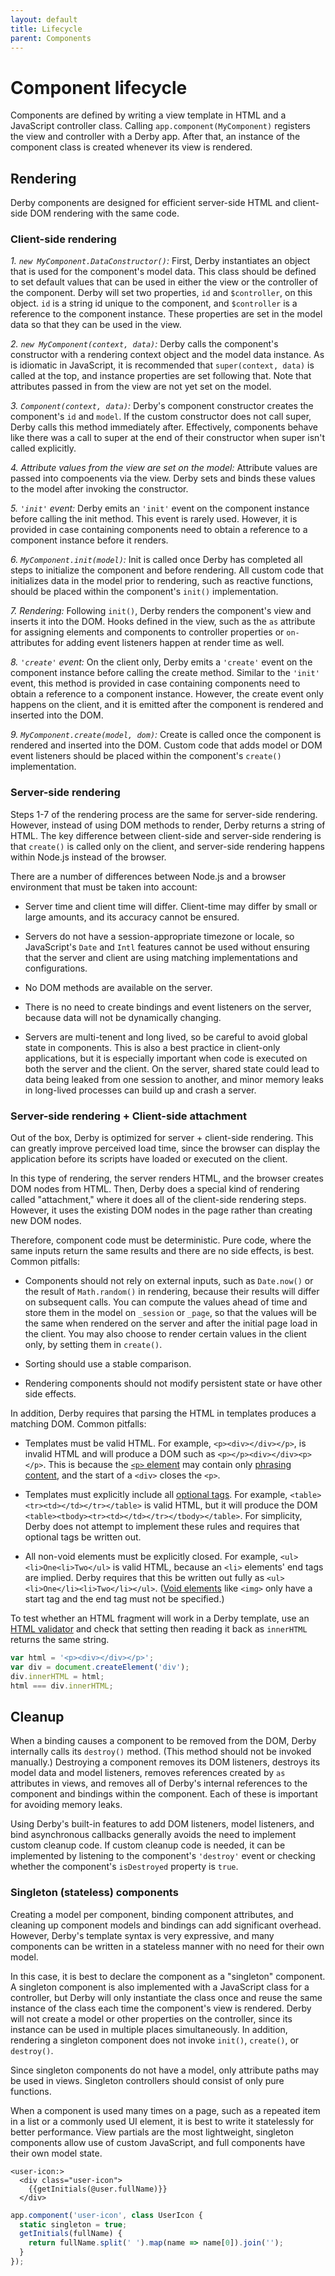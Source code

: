 ```yaml
---
layout: default
title: Lifecycle
parent: Components
---
```


# Component lifecycle


Components are defined by writing a view template in HTML and a JavaScript controller class. Calling `app.component(MyComponent)` registers the view and controller with a Derby app. After that, an instance of the component class is created whenever its view is rendered.


## Rendering

Derby components are designed for efficient server-side HTML and client-side DOM rendering with the same code.


### Client-side rendering

*1. `new MyComponent.DataConstructor()`:* First, Derby instantiates an object that is used for the component's model data. This class should be defined to set default values that can be used in either the view or the controller of the component. Derby will set two properties, `id` and `$controller`, on this object. `id` is a string id unique to the component, and `$controller` is a reference to the component instance. These properties are set in the model data so that they can be used in the view.

*2. `new MyComponent(context, data)`:* Derby calls the component's constructor with a rendering context object and the model data instance. As is idiomatic in JavaScript, it is recommended that `super(context, data)` is called at the top, and instance properties are set following that. Note that attributes passed in from the view are not yet set on the model.

*3. `Component(context, data)`:* Derby's component constructor creates the component's `id` and `model`. If the custom constructor does not call super, Derby calls this method immediately after. Effectively, components behave like there was a call to super at the end of their constructor when super isn't called explicitly.

*4. Attribute values from the view are set on the model:* Attribute values are passed into compoenents via the view. Derby sets and binds these values to the model after invoking the constructor.

*5. `'init'` event:* Derby emits an `'init'` event on the component instance before calling the init method. This event is rarely used. However, it is provided in case containing components need to obtain a reference to a component instance before it renders.

*6. `MyComponent.init(model)`:* Init is called once Derby has completed all steps to initialize the component and before rendering. All custom code that initializes data in the model prior to rendering, such as reactive functions, should be placed within the component's `init()` implementation.

*7. Rendering:* Following `init()`, Derby renders the component's view and inserts it into the DOM. Hooks defined in the view, such as the `as` attribute for assigning elements and components to controller properties or `on-` attributes for adding event listeners happen at render time as well.

*8. `'create'` event:* On the client only, Derby emits a `'create'` event on the component instance before calling the create method. Similar to the `'init'` event, this method is provided in case containing components need to obtain a reference to a component instance. However, the create event only happens on the client, and it is emitted after the component is rendered and inserted into the DOM.

*9. `MyComponent.create(model, dom)`:* Create is called once the component is rendered and inserted into the DOM. Custom code that adds model or DOM event listeners should be placed within the component's `create()` implementation.


### Server-side rendering

Steps 1-7 of the rendering process are the same for server-side rendering. However, instead of using DOM methods to render, Derby returns a string of HTML. The key difference between client-side and server-side rendering is that `create()` is called only on the client, and server-side rendering happens within Node.js instead of the browser.

There are a number of differences between Node.js and a browser environment that must be taken into account:

* Server time and client time will differ. Client-time may differ by small or large amounts, and its accuracy cannot be ensured.

* Servers do not have a session-appropriate timezone or locale, so JavaScript's `Date` and `Intl` features cannot be used without ensuring that the server and client are using matching implementations and configurations.

* No DOM methods are available on the server.

* There is no need to create bindings and event listeners on the server, because data will not be dynamically changing.

* Servers are multi-tenent and long lived, so be careful to avoid global state in components. This is also a best practice in client-only applications, but it is especially important when code is executed on both the server and the client. On the server, shared state could lead to data being leaked from one session to another, and minor memory leaks in long-lived processes can build up and crash a server.


### Server-side rendering + Client-side attachment

Out of the box, Derby is optimized for server + client-side rendering. This can greatly improve perceived load time, since the browser can display the application before its scripts have loaded or executed on the client.

In this type of rendering, the server renders HTML, and the browser creates DOM nodes from HTML. Then, Derby does a special kind of rendering called "attachment," where it does all of the client-side rendering steps. However, it uses the existing DOM nodes in the page rather than creating new DOM nodes.

Therefore, component code must be deterministic. Pure code, where the same inputs return the same results and there are no side effects, is best. Common pitfalls:

* Components should not rely on external inputs, such as `Date.now()` or the result of `Math.random()` in rendering, because their results will differ on subsequent calls. You can compute the values ahead of time and store them in the model on `_session` or `_page`, so that the values will be the same when rendered on the server and after the initial page load in the client. You may also choose to render certain values in the client only, by setting them in `create()`.

* Sorting should use a stable comparison.

* Rendering components should not modify persistent state or have other side effects.


In addition, Derby requires that parsing the HTML in templates produces a matching DOM. Common pitfalls:

* Templates must be valid HTML. For example, `<p><div></div></p>`, is invalid HTML and will produce a DOM such as `<p></p><div></div><p></p>`. This is because the [`<p>` element](https://html.spec.whatwg.org/multipage/grouping-content.html#the-p-element) may contain only [phrasing content](https://html.spec.whatwg.org/multipage/dom.html#phrasing-content), and the start of a `<div>` closes the `<p>`.

* Templates must explicitly include all [optional tags](https://html.spec.whatwg.org/multipage/syntax.html#optional-tags). For example, `<table><tr><td></td></tr></table>` is valid HTML, but it will produce the DOM `<table><tbody><tr><td></td></tr></tbody></table>`. For simplicity, Derby does not attempt to implement these rules and requires that optional tags be written out.

* All non-void elements must be explicitly closed. For example, `<ul><li>One<li>Two</ul>` is valid HTML, because an `<li>` elements' end tags are implied. Derby requires that this be written out fully as `<ul><li>One</li><li>Two</li></ul>`. ([Void elements](https://html.spec.whatwg.org/multipage/syntax.html#void-elements) like `<img>` only have a start tag and the end tag must not be specified.)

To test whether an HTML fragment will work in a Derby template, use an [HTML validator](https://validator.nu/) and check that setting then reading it back as `innerHTML` returns the same string.

```js
var html = '<p><div></div></p>';
var div = document.createElement('div');
div.innerHTML = html;
html === div.innerHTML;
```


## Cleanup

When a binding causes a component to be removed from the DOM, Derby internally calls its `destroy()` method. (This method should not be invoked manually.) Destroying a component removes its DOM listeners, destroys its model data and model listeners, removes references created by `as` attributes in views, and removes all of Derby's internal references to the component and bindings within the component. Each of these is important for avoiding memory leaks.

Using Derby's built-in features to add DOM listeners, model listeners, and bind asynchronous callbacks generally avoids the need to implement custom cleanup code. If custom cleanup code is needed, it can be implemented by listening to the component's `'destroy'` event or checking whether the component's `isDestroyed` property is `true`.


### Singleton (stateless) components

Creating a model per component, binding component attributes, and cleaning up component models and bindings can add significant overhead. However, Derby's template syntax is very expressive, and many components can be written in a stateless manner with no need for their own model.

In this case, it is best to declare the component as a "singleton" component. A singleton component is also implemented with a JavaScript class for a controller, but Derby will only instantiate the class once and reuse the same instance of the class each time the component's view is rendered. Derby will not create a model or other properties on the controller, since its instance can be used in multiple places simultaneously. In addition, rendering a singleton component does not invoke `init()`, `create()`, or `destroy()`.

Since singleton components do not have a model, only attribute paths may be used in views. Singleton controllers should consist of only pure functions.

When a component is used many times on a page, such as a repeated item in a list or a commonly used UI element, it is best to write it statelessly for better performance. View partials are the most lightweight, singleton components allow use of custom JavaScript, and full components have their own model state.

```derby
<user-icon:>
  <div class="user-icon">
    {{getInitials(@user.fullName)}}
  </div>
```

```js
app.component('user-icon', class UserIcon {
  static singleton = true;
  getInitials(fullName) {
    return fullName.split(' ').map(name => name[0]).join('');
  }
});
```
